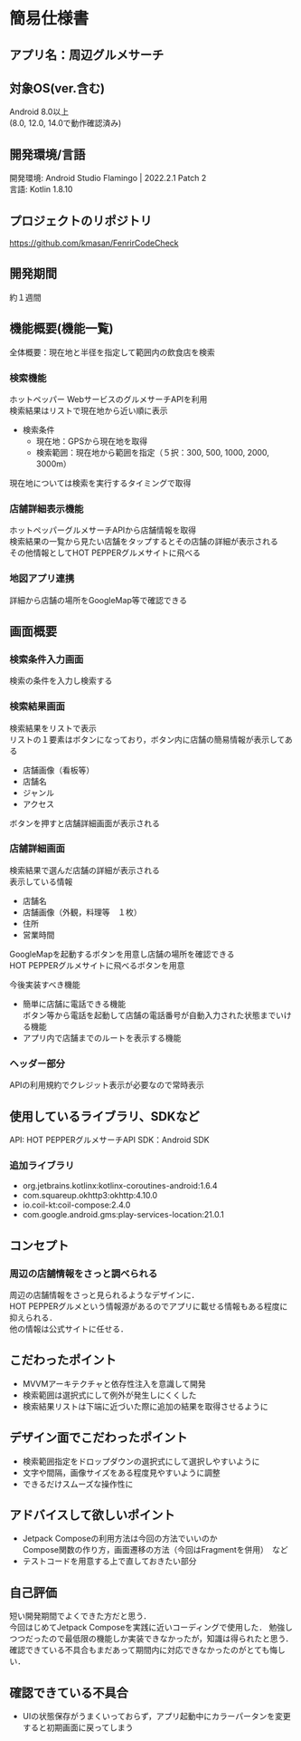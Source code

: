 # 簡易仕様書
## アプリ名：周辺グルメサーチ
## 対象OS(ver.含む)
Android 8.0以上  
(8.0, 12.0, 14.0で動作確認済み)
## 開発環境/言語
開発環境: Android Studio Flamingo | 2022.2.1 Patch 2  
言語: Kotlin 1.8.10
## プロジェクトのリポジトリ
https://github.com/kmasan/FenrirCodeCheck
## 開発期間
約１週間
## 機能概要(機能一覧)
全体概要：現在地と半径を指定して範囲内の飲食店を検索
### 検索機能
ホットペッパー WebサービスのグルメサーチAPIを利用  
検索結果はリストで現在地から近い順に表示
- 検索条件
    - 現在地：GPSから現在地を取得
    - 検索範囲：現在地から範囲を指定（５択：300, 500, 1000, 2000, 3000m）

現在地については検索を実行するタイミングで取得

### 店舗詳細表示機能
ホットペッパーグルメサーチAPIから店舗情報を取得  
検索結果の一覧から見たい店舗をタップするとその店舗の詳細が表示される  
その他情報としてHOT PEPPERグルメサイトに飛べる

### 地図アプリ連携
詳細から店舗の場所をGoogleMap等で確認できる


## 画面概要
### 検索条件入力画面
検索の条件を入力し検索する

### 検索結果画面
検索結果をリストで表示  
リストの１要素はボタンになっており，ボタン内に店舗の簡易情報が表示してある
- 店舗画像（看板等）
- 店舗名
- ジャンル
- アクセス

ボタンを押すと店舗詳細画面が表示される

### 店舗詳細画面
検索結果で選んだ店舗の詳細が表示される  
表示している情報
- 店舗名
- 店舗画像（外観，料理等　１枚）
- 住所
- 営業時間

GoogleMapを起動するボタンを用意し店舗の場所を確認できる  
HOT PEPPERグルメサイトに飛べるボタンを用意

今後実装すべき機能
- 簡単に店舗に電話できる機能  
ボタン等から電話を起動して店舗の電話番号が自動入力された状態までいける機能
- アプリ内で店舗までのルートを表示する機能

### ヘッダー部分
APIの利用規約でクレジット表示が必要なので常時表示

## 使用しているライブラリ、SDKなど
API: HOT PEPPERグルメサーチAPI
SDK：Android SDK

### 追加ライブラリ
- org.jetbrains.kotlinx:kotlinx-coroutines-android:1.6.4
- com.squareup.okhttp3:okhttp:4.10.0
- io.coil-kt:coil-compose:2.4.0
- com.google.android.gms:play-services-location:21.0.1

## コンセプト
### 周辺の店舗情報をさっと調べられる
周辺の店舗情報をさっと見られるようなデザインに．  
HOT PEPPERグルメという情報源があるのでアプリに載せる情報もある程度に抑えられる．  
他の情報は公式サイトに任せる．

## こだわったポイント
- MVVMアーキテクチャと依存性注入を意識して開発
- 検索範囲は選択式にして例外が発生しにくくした
- 検索結果リストは下端に近づいた際に追加の結果を取得させるように

## デザイン面でこだわったポイント
- 検索範囲指定をドロップダウンの選択式にして選択しやすいように
- 文字や間隔，画像サイズをある程度見やすいように調整
- できるだけスムーズな操作性に

## アドバイスして欲しいポイント
- Jetpack Composeの利用方法は今回の方法でいいのか  
Compose関数の作り方，画面遷移の方法（今回はFragmentを併用）　など
- テストコードを用意する上で直しておきたい部分

## 自己評価
短い開発期間でよくできた方だと思う．  
今回はじめてJetpack Composeを実践に近いコーディングで使用した．
勉強しつつだったので最低限の機能しか実装できなかったが，知識は得られたと思う．
確認できている不具合もまだあって期間内に対応できなかったのがとても悔しい．

## 確認できている不具合
- UIの状態保存がうまくいっておらず，アプリ起動中にカラーパータンを変更すると初期画面に戻ってしまう